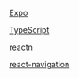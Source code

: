 [Expo](https://expo.io/)

[TypeScript](https://www.typescriptlang.org/)

[reactn](https://github.com/CharlesStover/reactn)

[react-navigation](https://reactnavigation.org/)

